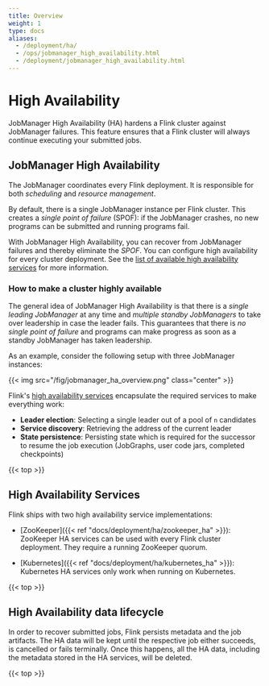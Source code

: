 ```yaml
---
title: Overview
weight: 1
type: docs
aliases:
  - /deployment/ha/
  - /ops/jobmanager_high_availability.html
  - /deployment/jobmanager_high_availability.html
---
```

<!--
Licensed to the Apache Software Foundation (ASF) under one
or more contributor license agreements.  See the NOTICE file
distributed with this work for additional information
regarding copyright ownership.  The ASF licenses this file
to you under the Apache License, Version 2.0 (the
"License"); you may not use this file except in compliance
with the License.  You may obtain a copy of the License at

  http://www.apache.org/licenses/LICENSE-2.0

Unless required by applicable law or agreed to in writing,
software distributed under the License is distributed on an
"AS IS" BASIS, WITHOUT WARRANTIES OR CONDITIONS OF ANY
KIND, either express or implied.  See the License for the
specific language governing permissions and limitations
under the License.
-->

# High Availability

JobManager High Availability (HA) hardens a Flink cluster against JobManager failures.
This feature ensures that a Flink cluster will always continue executing your submitted jobs.

## JobManager High Availability

The JobManager coordinates every Flink deployment. 
It is responsible for both *scheduling* and *resource management*.

By default, there is a single JobManager instance per Flink cluster. 
This creates a *single point of failure* (SPOF): if the JobManager crashes, no new programs can be submitted and running programs fail.

With JobManager High Availability, you can recover from JobManager failures and thereby eliminate the *SPOF*. 
You can configure high availability for every cluster deployment.
See the [list of available high availability services](#high-availability-services) for more information.

### How to make a cluster highly available

The general idea of JobManager High Availability is that there is a *single leading JobManager* at any time and *multiple standby JobManagers* to take over leadership in case the leader fails. 
This guarantees that there is *no single point of failure* and programs can make progress as soon as a standby JobManager has taken leadership. 

As an example, consider the following setup with three JobManager instances:

{{< img src="/fig/jobmanager_ha_overview.png" class="center" >}}

Flink's [high availability services](#high-availability-services) encapsulate the required services to make everything work:
* **Leader election**: Selecting a single leader out of a pool of `n` candidates
* **Service discovery**: Retrieving the address of the current leader
* **State persistence**: Persisting state which is required for the successor to resume the job execution (JobGraphs, user code jars, completed checkpoints)

{{< top >}}

## High Availability Services

Flink ships with two high availability service implementations:

* [ZooKeeper]({{< ref "docs/deployment/ha/zookeeper_ha" >}}): 
ZooKeeper HA services can be used with every Flink cluster deployment. 
They require a running ZooKeeper quorum.  

* [Kubernetes]({{< ref "docs/deployment/ha/kubernetes_ha" >}}):
Kubernetes HA services only work when running on Kubernetes.

{{< top >}}

## High Availability data lifecycle

In order to recover submitted jobs, Flink persists metadata and the job artifacts.
The HA data will be kept until the respective job either succeeds, is cancelled or fails terminally.
Once this happens, all the HA data, including the metadata stored in the HA services, will be deleted.  

{{< top >}}
